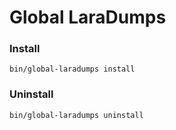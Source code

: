 # Global LaraDumps

### Install 

```shell
bin/global-laradumps install
```

### Uninstall

```shell
bin/global-laradumps uninstall
```
